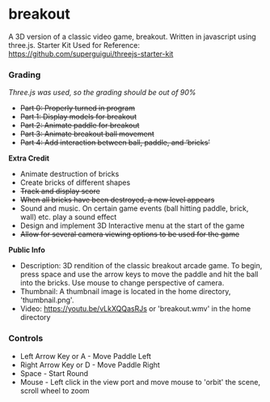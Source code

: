 # breakout
A 3D version of a classic video game, breakout. Written in javascript using three.js.
Starter Kit Used for Reference: https://github.com/superguigui/threejs-starter-kit

### Grading
*Three.js was used, so the grading should be out of 90%*
* ~~Part 0: Properly turned in program~~
* ~~Part 1: Display models for breakout~~
* ~~Part 2: Animate paddle for breakout~~
* ~~Part 3: Animate breakout ball movement~~
* ~~Part 4: Add interaction between ball, paddle, and ‘bricks’~~

**Extra Credit**
* Animate destruction of bricks
* Create bricks of different shapes
* ~~Track and display score~~
* ~~When all bricks have been destroyed, a new level appears~~
* Sound and music. On certain game events (ball hitting paddle, brick, wall) etc. play a sound effect
* Design and implement 3D Interactive menu at the start of the game
* ~~Allow for several camera viewing options to be used for the game~~


**Public Info**
* Description: 3D rendition of the classic breakout arcade game. To begin, press space and use the arrow keys to move the paddle and hit the ball into the bricks. Use mouse to change perspective of camera.
* Thumbnail: A thumbnail image is located in the home directory, 'thumbnail.png'.
* Video: https://youtu.be/vLkXQQasRJs or 'breakout.wmv' in the home directory



### Controls
* Left Arrow Key or A - Move Paddle Left
* Right Arrow Key or D - Move Paddle Right
* Space - Start Round
* Mouse - Left click in the view port and move mouse to 'orbit' the scene, scroll wheel to zoom


